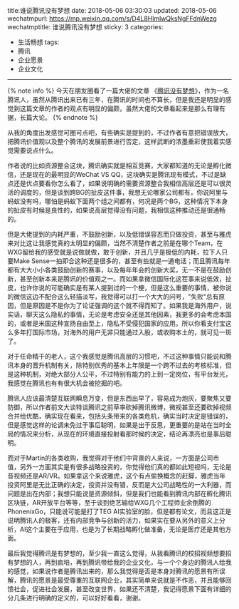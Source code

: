 title:谁说腾讯没有梦想
date: 2018-05-06 03:30:03
updated: 2018-05-06
wechatmpurl: https://mp.weixin.qq.com/s/D4L8HlmlwQksNgFFdnWezg
wechatmptitle: 谁说腾讯没有梦想
sticky: 3
categories:
- 生活畅想
tags:
- 腾讯
- 企业愿景
- 企业文化

---

{% note info %} 今天在朋友圈看了一篇大佬的文章 《[腾讯没有梦想](https://mp.weixin.qq.com/s?__biz=MjM5MDczODM3Mw==&mid=2653028142&idx=1&sn=0dd174c676138016803af3d9ac77e919)》，作为一名腾讯人，虽然从腾讯出来已有三年，在腾讯的时间也不算长，但是我还是明显的感觉到这篇文章的作者的观点有明显的偏颇，虽然大佬的文章看起来是那么有理有据，长篇大论。 {% endnote %}

<!-- more -->

从我的角度出发感觉可圈可点吧，有些确实是提到的，不过作者有意把错误放大，把腾讯价值观以及整个腾讯的发展前景进行否定，这样武断的浓墨重彩使我着实感觉需要说点什么。



作者说的比如资源整合这块，腾讯确实就是相互竞赛，大家都知道的无论是孵化微信，还是现在的最明显的WeChat VS QQ，这块确实是腾讯现有模式，不过是缺点还是优点要看你怎么看了，如果说明确的需要资源整合我相信高层还是可以很灵活的调度的，但是谈到跨BG的扯皮这件事，我想无论哪家公司都有，你说阿里与蚂蚁没有吗，哪怕是蚂蚁下面两个组之间都有，何况是两个BG，这种情况下本身的扯皮有时候是良性的，如果说高层觉得没有问题，我相信这种推动还是很通畅的。



但是大佬提到的内耗严重，不鼓励创新，以及低错误容忍而只做投资，甚至与雅虎来对比这让我感觉真的太明显的偏颇，当然不清楚作者之前是在哪个Team，在WXG留给我的感受就是说做就做，敢于创新，并且几乎是极低的内耗，拉下人只要Make Sense一拍即合这种还是很多的，甚至有些就是一通电话；而且腾讯每年都有大大小小各类鼓励创新的赛事，以及每年年会的创新大奖，无一不是在鼓励创新，甚至创新本来是腾讯的价值观之一。而如果拿微信国际化这茬事来说低效，扯皮，也许你说的可能确实是有某人提到过的一个梗，但是这么重要的事情，被你说的微信这边不配合这么轻描淡写，我觉得可以打一个大大的问号，"失败"总有原因，但是原因是不是你为了论证强调的这个就不得而知了。如果我是海外用户，说实话，聊天这么隐私的事情，无论是考虑安全还是其他因素，我更多的会考虑本国的，或者是米国这种宣扬自由至上，隐私不受侵犯国家的应用。所以你看支付宝这么多年打国际市场，对海外的用户无非只能通过入股，或收购本土的，就可见一斑了。



对于任命精干的老人，这个我感觉是腾讯高层的习惯吧，不过这种事情只能说和腾讯本身的晋升机制有关，除特别优秀的基本上年限是一个跨不过去的考核标准，但是这种机制，对绝大部分人公平，不过特别有能力的上到一定岗位，有平台发光，我感觉在腾讯也有有很大机会被挖掘的吧。



腾讯人应该最清楚互联网瞬息万变，但是东西出早了，容易成为炮灰，要聚焦又要防御，所以作者前文大谈特谈腾讯之前草率砍掉腾讯微博，微视甚至还要砍掉视频合并给优酷，确实现在看来，包括头条带来的各类危机，确实当时决定是错误的，但是感觉这样的论调未免过于事后聪明，如果是出于反思，更重要的是站在当时全局的情况来分析，从现在的环境直接投射看那时候的决定，结论再漂亮也是事后聪明。



而对于Martin的各类收购，我觉得对于他们中背景的人来说，一方面是公司市值，另外一方面其实是有很多战略投资的，你觉得他们真的都如此短视吗，无论是音视频还是AR/VR。如果拿这个来说雅虎，这个有点偷换概念的赶脚，雅虎当年投资阿里是无比正确的决定，投资并没有错，反而是大公司战略性的一大利器，而问题是出在内部；我想只能说是资源倾斜，但是我们也能看到腾讯内部在孵化腾讯区块链，AR开放平台等等，至于谈到绝艺输给WXG几个工程师业余倒腾的PhonenixGo，只能说可能是打了TEG AI实验室的脸，但是都有论文，而且这正是说明腾讯人的极客，还有内部竞争与创新的活力，如果实在要从另外的意义上分析，AI这个主要在于应用，也是为了长期战略孵化做准备，无论是医疗还是其他方面。



最后我觉得腾讯是有梦想的，至少我一直这么觉得，从我看腾讯的校招视频想要招有梦想的人，再到疯培，再到腾讯带给我的企业文化，与一个个身边的腾讯人给我的感觉，如果说作者是腾讯出来的，那么我觉得是否是本身对腾讯的愿景有所误解，腾讯的愿景是最受尊重的互联网企业，其实简单来说就是不作恶，并且能够回馈社会，促进社会发展，甚至改变世界，如果还不清楚，我记得愿景下面有详细的分几条进行明确的定义的，可以好好看看，谢谢。
